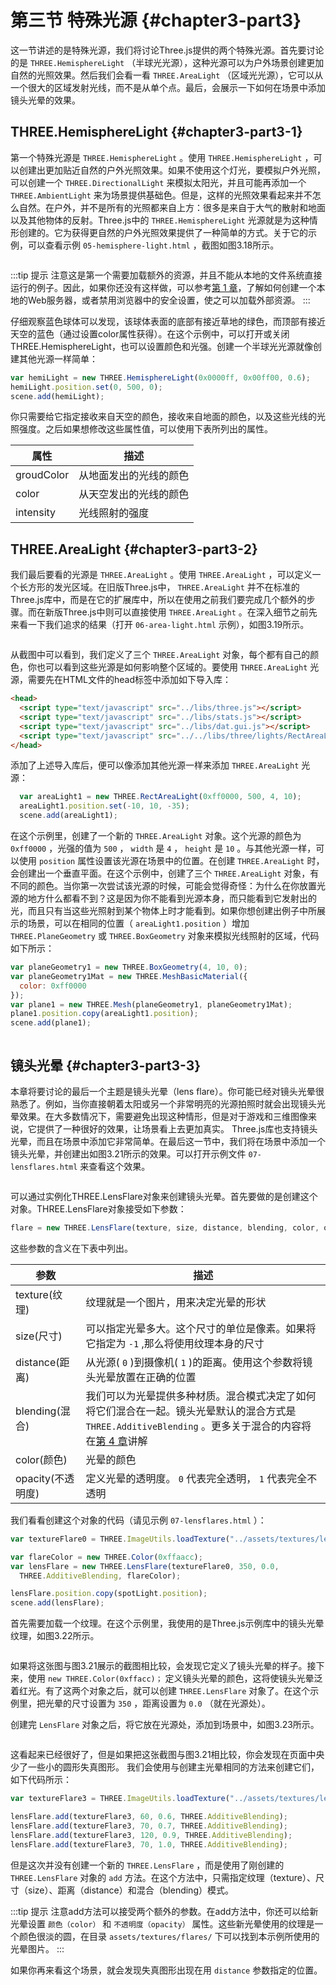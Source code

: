 # 第三节 特殊光源 {#chapter3-part3}

这一节讲述的是特殊光源，我们将讨论Three.js提供的两个特殊光源。首先要讨论的是 `THREE.HemisphereLight` （半球光光源），这种光源可以为户外场景创建更加自然的光照效果。然后我们会看一看 `THREE.AreaLight` （区域光光源），它可以从一个很大的区域发射光线，而不是从单个点。最后，会展示一下如何在场景中添加镜头光晕的效果。

## THREE.HemisphereLight {#chapter3-part3-1}

第一个特殊光源是 `THREE.HemisphereLight` 。使用 `THREE.HemisphereLight` ，可以创建出更加贴近自然的户外光照效果。如果不使用这个灯光，要模拟户外光照，可以创建一个 `THREE.DirectionalLight` 来模拟太阳光，并且可能再添加一个 `THREE.AmbientLight` 来为场景提供基础色。但是，这样的光照效果看起来并不怎么自然。在户外，并不是所有的光照都来自上方：很多是来自于大气的散射和地面以及其他物体的反射。Three.js中的 `THREE.HemisphereLight` 光源就是为这种情形创建的。它为获得更自然的户外光照效果提供了一种简单的方式。关于它的示例，可以查看示例 `05-hemisphere-light.html` ，截图如图3.18所示。

<Image :index="18" />

:::tip 提示
注意这是第一个需要加载额外的资源，并且不能从本地的文件系统直接运行的例子。因此，如果你还没有这样做，可以参考[第 1 章](/docs/chapter1/)，了解如何创建一个本地的Web服务器，或者禁用浏览器中的安全设置，使之可以加载外部资源。
:::

仔细观察蓝色球体可以发现，该球体表面的底部有接近草地的绿色，而顶部有接近天空的蓝色（通过设置color属性获得）。在这个示例中，可以打开或关闭THREE.HemisphereLight，也可以设置颜色和光强。创建一个半球光光源就像创建其他光源一样简单：

```js
var hemiLight = new THREE.HemisphereLight(0x0000ff, 0x00ff00, 0.6);
hemiLight.position.set(0, 500, 0);
scene.add(hemiLight);
```

你只需要给它指定接收来自天空的颜色，接收来自地面的颜色，以及这些光线的光照强度。之后如果想修改这些属性值，可以使用下表所列出的属性。

| 属性 | 描述 |
| --- | --- |
| groudColor | 从地面发出的光线的颜色 |
| color | 从天空发出的光线的颜色 |
| intensity | 光线照射的强度 |

## THREE.AreaLight {#chapter3-part3-2}

我们最后要看的光源是 `THREE.AreaLight` 。使用 `THREE.AreaLight` ，可以定义一个长方形的发光区域。在旧版Three.js中， `THREE.AreaLight` 并不在标准的Three.js库中，而是在它的扩展库中，所以在使用之前我们要完成几个额外的步骤。而在新版Three.js中则可以直接使用 `THREE.AreaLight` 。在深入细节之前先来看一下我们追求的结果（打开 `06-area-light.html` 示例），如图3.19所示。

<Image :index="19" />

从截图中可以看到，我们定义了三个 `THREE.AreaLight` 对象，每个都有自己的颜色，你也可以看到这些光源是如何影响整个区域的。要使用 `THREE.AreaLight` 光源，需要先在HTML文件的head标签中添加如下导入库：

```html
<head>
  <script type="text/javascript" src="../libs/three.js"></script>
  <script type="text/javascript" src="../libs/stats.js"></script>
  <script type="text/javascript" src="../libs/dat.gui.js"></script>
  <script type="text/javascript" src="../../libs/three/lights/RectAreaLightUniformsLib.js"></script>
</head>
```

添加了上述导入库后，便可以像添加其他光源一样来添加 `THREE.AreaLight` 光源：

```js
  var areaLight1 = new THREE.RectAreaLight(0xff0000, 500, 4, 10);
  areaLight1.position.set(-10, 10, -35);
  scene.add(areaLight1);
```

在这个示例里，创建了一个新的 `THREE.AreaLight` 对象。这个光源的颜色为 `0xff0000` ，光强的值为 `500` ， `width` 是 `4` ， `height` 是 `10` 。与其他光源一样，可以使用 `position` 属性设置该光源在场景中的位置。在创建 `THREE.AreaLight` 时，会创建出一个垂直平面。在这个示例中，创建了三个 `THREE.AreaLight` 对象，有不同的颜色。当你第一次尝试该光源的时候，可能会觉得奇怪：为什么在你放置光源的地方什么都看不到？这是因为你不能看到光源本身，而只能看到它发射出的光，而且只有当这些光照射到某个物体上时才能看到。如果你想创建出例子中所展示的场景，可以在相同的位置（ `areaLight1.position` ）增加 `THREE.PlaneGeometry` 或 `THREE.BoxGeometry` 对象来模拟光线照射的区域，代码如下所示：

```js
var planeGeometry1 = new THREE.BoxGeometry(4, 10, 0);
var planeGeometry1Mat = new THREE.MeshBasicMaterial({
  color: 0xff0000
});
var plane1 = new THREE.Mesh(planeGeometry1, planeGeometry1Mat);
plane1.position.copy(areaLight1.position);
scene.add(plane1);
```

<Image :index="20" />

## 镜头光晕 {#chapter3-part3-3}

本章将要讨论的最后一个主题是镜头光晕（lens flare）。你可能已经对镜头光晕很熟悉了。例如，当你直接朝着太阳或另一个非常明亮的光源拍照时就会出现镜头光晕效果。在大多数情况下，需要避免出现这种情形，但是对于游戏和三维图像来说，它提供了一种很好的效果，让场景看上去更加真实。
Three.js库也支持镜头光晕，而且在场景中添加它非常简单。在最后这一节中，我们将在场景中添加一个镜头光晕，并创建出如图3.21所示的效果。可以打开示例文件 `07-lensflares.html` 来查看这个效果。

<Image :index="21" />

可以通过实例化THREE.LensFlare对象来创建镜头光晕。首先要做的是创建这个对象。THREE.LensFlare对象接受如下参数：

```js
flare = new THREE.LensFlare(texture, size, distance, blending, color, opacity);
```

这些参数的含义在下表中列出。

| 参数 | 描述 |
| --- | --- |
| texture(纹理) | 纹理就是一个图片，用来决定光晕的形状 |
| size(尺寸) | 可以指定光晕多大。这个尺寸的单位是像素。如果将它指定为 `-1` ,那么将使用纹理本身的尺寸 |
| distance(距离) | 从光源( `0` )到摄像机( `1` )的距离。使用这个参数将镜头光晕放置在正确的位置 |
| blending(混合) | 我们可以为光晕提供多种材质。混合模式决定了如何将它们混合在一起。镜头光晕默认的混合方式是 `THREE.AdditiveBlending` 。更多关于混合的内容将在[第 4 章](/docs/chapter4/)讲解 |
| color(颜色) | 光晕的颜色 |
| opacity(不透明度) | 定义光晕的透明度。 `0` 代表完全透明， `1` 代表完全不透明 |

我们看看创建这个对象的代码（请见示例 `07-lensflares.html` ）：

```js
var textureFlare0 = THREE.ImageUtils.loadTexture("../assets/textures/lensflare/lensflare0.png");

var flareColor = new THREE.Color(0xffaacc);
var lensFlare = new THREE.LensFlare(textureFlare0, 350, 0.0,
  THREE.AdditiveBlending, flareColor);

lensFlare.position.copy(spotLight.position);
scene.add(lensFlare);
```

首先需要加载一个纹理。在这个示例里，我使用的是Three.js示例库中的镜头光晕纹理，如图3.22所示。

<Image :index="22" />

如果将这张图与图3.21展示的截图相比较，会发现它定义了镜头光晕的样子。接下来，使用 `new THREE.Color(0xffacc)；` 定义镜头光晕的颜色，这将使镜头光晕泛着红光。有了这两个对象之后，就可以创建 `THREE.LensFlare` 对象了。在这个示例里，把光晕的尺寸设置为 `350` ，距离设置为 `0.0` （就在光源处）。

创建完 `LensFlare` 对象之后，将它放在光源处，添加到场景中，如图3.23所示。

<Image :index="23" />

这看起来已经很好了，但是如果把这张截图与图3.21相比较，你会发现在页面中央少了一些小的圆形失真图形。
我们会使用与创建主光晕相同的方法来创建它们，如下代码所示：

```js
var textureFlare3 = THREE.ImageUtils.loadTexture("../assets/textures/lensflare/lensflare3.png");

lensFlare.add(textureFlare3, 60, 0.6, THREE.AdditiveBlending);
lensFlare.add(textureFlare3, 70, 0.7, THREE.AdditiveBlending);
lensFlare.add(textureFlare3, 120, 0.9, THREE.AdditiveBlending);
lensFlare.add(textureFlare3, 70, 1.0, THREE.AdditiveBlending);
```

但是这次并没有创建一个新的 `THREE.LensFlare` ，而是使用了刚创建的 `THREE.LensFlare` 对象的 `add` 方法。在这个方法中，只需指定纹理（texture）、尺寸（size）、距离（distance）和混合（blending）模式。

:::tip 提示
注意add方法可以接受两个额外的参数。在add方法中，你还可以给新光晕设置 `颜色（color）` 和 `不透明度（opacity）` 属性。这些新光晕使用的纹理是一个颜色很淡的圆，在目录 `assets/textures/flares/` 下可以找到本示例所使用的光晕图片。
:::

如果你再来看这个场景，就会发现失真图形出现在用 `distance` 参数指定的位置。
